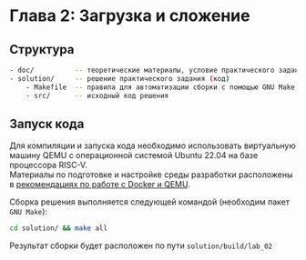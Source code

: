 # Глава 2: Загрузка и сложение

## Структура

```bash
- doc/          -- теоретические материалы, условие практического задания, ответы на задания и вопросы
- solution/     -- решение практического задания (код)
    - Makefile  -- правила для автоматизации сборки с помощью GNU Make
    - src/      -- исходный код решения
```

## Запуск кода

Для компиляции и запуска кода необходимо использовать виртуальную машину
QEMU с операционной системой Ubuntu 22.04 на базе процессора RISC-V.<br>
Материалы по подготовке и настройке среды разработки расположены
в [рекомендациях по работе с Docker и QEMU](manuals/QEMU_and_Docker_recommendations.pdf).

Сборка решения выполняется следующей командой (необходим пакет `GNU Make`):

```bash
cd solution/ && make all
```

Результат сборки будет расположен по пути `solution/build/lab_02`
